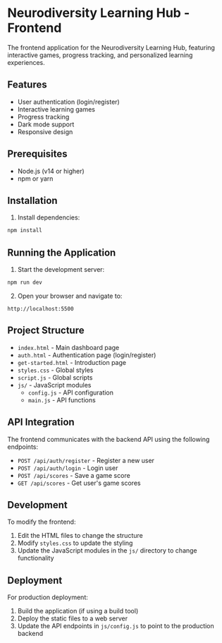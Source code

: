 # Neurodiversity Learning Hub - Frontend

The frontend application for the Neurodiversity Learning Hub, featuring interactive games, progress tracking, and personalized learning experiences.

## Features

- User authentication (login/register)
- Interactive learning games
- Progress tracking
- Dark mode support
- Responsive design

## Prerequisites

- Node.js (v14 or higher)
- npm or yarn

## Installation

1. Install dependencies:
```bash
npm install
```

## Running the Application

1. Start the development server:
```bash
npm run dev
```

2. Open your browser and navigate to:
```
http://localhost:5500
```

## Project Structure

- `index.html` - Main dashboard page
- `auth.html` - Authentication page (login/register)
- `get-started.html` - Introduction page
- `styles.css` - Global styles
- `script.js` - Global scripts
- `js/` - JavaScript modules
  - `config.js` - API configuration
  - `main.js` - API functions

## API Integration

The frontend communicates with the backend API using the following endpoints:

- `POST /api/auth/register` - Register a new user
- `POST /api/auth/login` - Login user
- `POST /api/scores` - Save a game score
- `GET /api/scores` - Get user's game scores

## Development

To modify the frontend:

1. Edit the HTML files to change the structure
2. Modify `styles.css` to update the styling
3. Update the JavaScript modules in the `js/` directory to change functionality

## Deployment

For production deployment:

1. Build the application (if using a build tool)
2. Deploy the static files to a web server
3. Update the API endpoints in `js/config.js` to point to the production backend 
